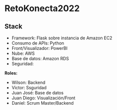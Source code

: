# RetoKonecta2022

## Stack
- Framework: Flask sobre instancia de Amazon EC2
- Consumo de APIs: Python
- Front/Visualizador: PowerBI
- Nube: AWS
- Base de datos: Amazon RDS
- Seguridad: 

**Roles:**
- Wilson: Backend
- Victor: Ssguridad
- Juan José: Base de datos
- Juan Diego: Visualización/Front
- Daniel: Scrum Master/Backend